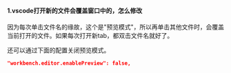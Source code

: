 #### 1.vscode打开新的文件会覆盖窗口中的，怎么修改

因为每次单击文件名的缘故，这个是"预览模式"，所以再单击其他文件时，会覆盖当前打开的文件。如果每次打开新tab，都双击文件名就好了。

还可以通过下面的配置关闭预览模式。

```json
"workbench.editor.enablePreview": false,
```
